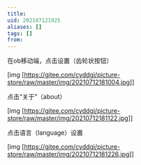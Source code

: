 ```yaml
---
title: 
uid: 202107121925
aliases: []
tags: []
from: 
---
```

在ob移动端，点击设置（齿轮状按钮）

[img [https://gitee.com/cyddgi/picture-store/raw/master/img/20210712181004.jpg]]

点击“关于”（about）

[img [https://gitee.com/cyddgi/picture-store/raw/master/img/20210712181122.jpg]]

点击语言（language）设置

[img [https://gitee.com/cyddgi/picture-store/raw/master/img/20210712181226.jpg]]